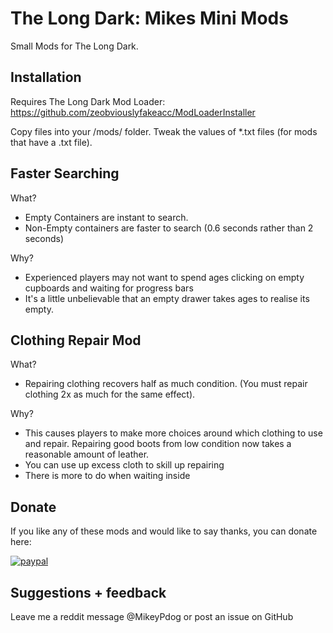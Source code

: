 # The Long Dark: Mikes Mini Mods

Small Mods for The Long Dark.

## Installation

Requires The Long Dark Mod Loader: https://github.com/zeobviouslyfakeacc/ModLoaderInstaller

Copy files into your /mods/ folder. Tweak the values of *.txt files (for mods that have a .txt file).

## Faster Searching

What?

* Empty Containers are instant to search.
* Non-Empty containers are faster to search (0.6 seconds rather than 2 seconds)

Why?

* Experienced players may not want to spend ages clicking on empty cupboards and waiting for progress bars
* It's a little unbelievable that an empty drawer takes ages to realise its empty.

## Clothing Repair Mod

What?

* Repairing clothing recovers half as much condition. (You must repair clothing 2x as much for the same effect).

Why?

* This causes players to make more choices around which clothing to use and repair. Repairing good boots from low condition now takes a reasonable amount of leather.
* You can use up excess cloth to skill up repairing
* There is more to do when waiting inside

## Donate

If you like any of these mods and would like to say thanks, you can donate here:

[![paypal](https://www.paypalobjects.com/en_US/i/btn/btn_donateCC_LG.gif)](https://www.paypal.com/cgi-bin/webscr?cmd=_s-xclick&hosted_button_id=B4MTA4JTM8YZN)

## Suggestions + feedback

Leave me a reddit message @MikeyPdog or post an issue on GitHub 